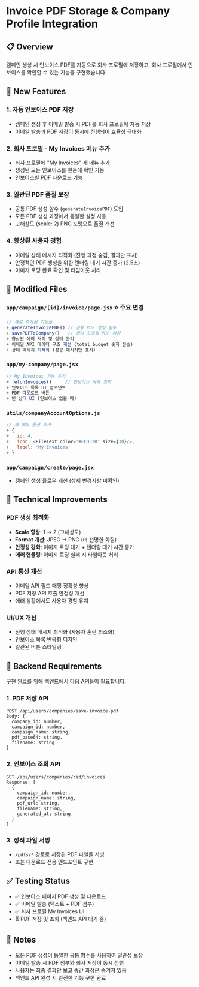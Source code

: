 # Invoice PDF Storage & Company Profile Integration

## 📋 Overview
캠페인 생성 시 인보이스 PDF를 자동으로 회사 프로필에 저장하고, 회사 프로필에서 인보이스를 확인할 수 있는 기능을 구현했습니다.

## 🚀 New Features

### 1. **자동 인보이스 PDF 저장**
- 캠페인 생성 후 이메일 발송 시 PDF를 회사 프로필에 자동 저장
- 이메일 발송과 PDF 저장이 동시에 진행되어 효율성 극대화

### 2. **회사 프로필 - My Invoices 메뉴 추가**
- 회사 프로필에 "My Invoices" 새 메뉴 추가
- 생성된 모든 인보이스를 한눈에 확인 가능
- 인보이스별 PDF 다운로드 기능

### 3. **일관된 PDF 품질 보장**
- 공통 PDF 생성 함수 (`generateInvoicePDF`) 도입
- 모든 PDF 생성 과정에서 동일한 설정 사용
- 고해상도 (scale: 2) PNG 포맷으로 품질 개선

### 4. **향상된 사용자 경험**
- 이메일 상태 메시지 최적화 (진행 과정 숨김, 결과만 표시)
- 안정적인 PDF 생성을 위한 렌더링 대기 시간 증가 (2.5초)
- 이미지 로딩 완료 확인 및 타임아웃 처리

## 📁 Modified Files

### **`app/campaign/[id]/invoice/page.jsx`** ⭐ 주요 변경
```javascript
// 새로 추가된 기능들
+ generateInvoicePDF() // 공통 PDF 생성 함수
+ savePDFToCompany()   // 회사 프로필 PDF 저장
+ 향상된 에러 처리 및 상태 관리
+ 이메일 API 데이터 구조 개선 (total_budget 숫자 전송)
+ 상태 메시지 최적화 (성공 메시지만 표시)
```

### **`app/my-company/page.jsx`**
```javascript
// My Invoices 기능 추가
+ fetchInvoices()     // 인보이스 목록 조회
+ 인보이스 목록 UI 컴포넌트
+ PDF 다운로드 버튼
+ 빈 상태 UI (인보이스 없을 때)
```

### **`utils/companyAccountOptions.js`**
```javascript
// 새 메뉴 옵션 추가
+ {
+   id: 4,
+   icon: <FileText color='#FCD33B' size={30}/>,
+   label: 'My Invoices'
+ }
```

### **`app/campaign/create/page.jsx`**
- 캠페인 생성 플로우 개선 (상세 변경사항 미확인)

## 🔧 Technical Improvements

### **PDF 생성 최적화**
- **Scale 향상**: 1 → 2 (고해상도)
- **Format 개선**: JPEG → PNG (더 선명한 화질)
- **안정성 강화**: 이미지 로딩 대기 + 렌더링 대기 시간 증가
- **에러 핸들링**: 이미지 로딩 실패 시 타임아웃 처리

### **API 통신 개선**
- 이메일 API 필드 매핑 정확성 향상
- PDF 저장 API 호출 안정성 개선
- 에러 상황에서도 사용자 경험 유지

### **UI/UX 개선**
- 진행 상태 메시지 최적화 (사용자 혼란 최소화)
- 인보이스 목록 반응형 디자인
- 일관된 버튼 스타일링

## 🔮 Backend Requirements

구현 완료를 위해 백엔드에서 다음 API들이 필요합니다:

### **1. PDF 저장 API**
```
POST /api/users/companies/save-invoice-pdf
Body: {
  company_id: number,
  campaign_id: number,
  campaign_name: string,
  pdf_base64: string,
  filename: string
}
```

### **2. 인보이스 조회 API**
```
GET /api/users/companies/:id/invoices
Response: [
  {
    campaign_id: number,
    campaign_name: string,
    pdf_url: string,
    filename: string,
    generated_at: string
  }
]
```

### **3. 정적 파일 서빙**
- `/pdfs/*` 경로로 저장된 PDF 파일들 서빙
- 또는 다운로드 전용 엔드포인트 구현

## ✅ Testing Status

- ✅ 인보이스 페이지 PDF 생성 및 다운로드
- ✅ 이메일 발송 (텍스트 + PDF 첨부)
- ✅ 회사 프로필 My Invoices UI
- ⏳ PDF 저장 및 조회 (백엔드 API 대기 중)

## 📝 Notes

- 모든 PDF 생성이 동일한 공통 함수를 사용하여 일관성 보장
- 이메일 발송 시 PDF 첨부와 회사 저장이 동시 진행
- 사용자는 최종 결과만 보고 중간 과정은 숨겨져 있음
- 백엔드 API 완성 시 완전한 기능 구현 완료